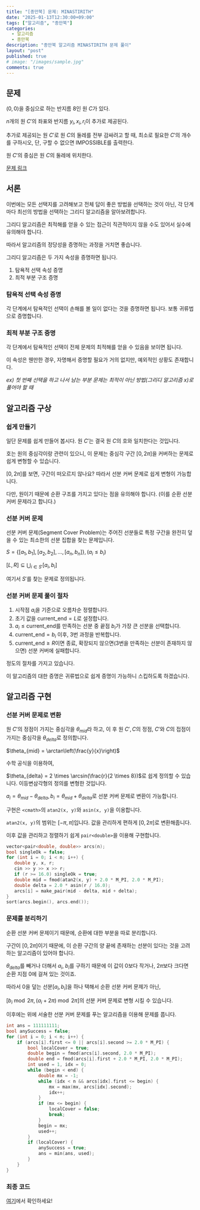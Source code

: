 ```yaml
---
title: "[종만북] 문제: MINASTIRITH"
date: "2025-01-13T12:30:00+09:00"
tags: ["알고리즘", "종만북"]
categories:
  - 알고리즘
  - 종만북
description: "종만북 알고리즘 MINASTIRITH 문제 풀이"
layout: "post"
published: true
# image: "/images/sample.jpg"
comments: true
---
```


## 문제
$(0,0)$을 중심으로 하는 반지름 $8$인 원 $C$가 있다.

$n$개의 원 $C'$의 좌표와 반지름 $y_i, x_i, r_i$이 추가로 제공된다.

추가로 제공되는 원 $C'$로 원 $C$의 둘레를 전부 감싸려고 할 때, 최소로 필요한 $C'$의 개수를 구하시오, 단, 구할 수 없으면 IMPOSSIBLE를 출력한다.

원 $C'$의 중심은 원 $C$의 둘레에 위치한다.

[문제 링크](https://algospot.com/judge/problem/read/MINASTIRITH)

## 서론
이번에는 모든 선택지를 고려해보고 전체 답이 좋은 방법을 선택하는 것이 아닌, 각 단계마다 최선의 방법을 선택하는 그리디 알고리즘을 알아보려합니다.

그리디 알고리즘은 최적해를 얻을 수 있는 접근이 직관적이지 않을 수도 있어서 실수에 유의해야 합니다. 

따라서 알고리즘의 정당성을 증명하는 과정을 거치면 좋습니다.

그리디 알고리즘은 두 가지 속성을 증명하면 됩니다.
1. 탐욕적 선택 속성 증명
2. 최적 부분 구조 증명
   
### 탐욕적 선택 속성 증명
각 단계에서 탐욕적인 선택이 손해를 볼 일이 없다는 것을 증명하면 됩니다. 보통 귀류법으로 증명합니다.

### 최적 부분 구조 증명
각 단계에서 탐욕적인 선택이 전체 문제의 최적해를 얻을 수 있음을 보이면 됩니다.

이 속성은 웬만한 경우, 자명해서 증명할 필요가 거의 없지만, 예외적인 상황도 존재합니다.

*ex) 첫 번째 선택을 하고 나서 남는 부분 문제는 최적이 아닌 방법(그리디 알고리즘 x)로 풀어야 할 때*

## 알고리즘 구상
### 쉽게 만들기
일단 문제를 쉽게 만들어 봅시다. 원 $C'$는 결국 원 $C$의 호와 일치한다는 것입니다.

호는 원의 중심각이랑 관련이 있으니, 이 문제는 중심각 구간 $[0, 2\pi]$을 커버하는 문제로 쉽게 변형할 수 있습니다.

$[0, 2\pi]$를 보면, 구간이 떠오르지 않나요? 따라서 선분 커버 문제로 쉽게 변형이 가능합니다.

다만, 원이기 때문에 순환 구조를 가지고 있다는 점을 유의해야 합니다. (이를 순환 선분 커버 문제라고 합니다.)

### 선분 커버 문제
선분 커버 문제(Segment Cover Problem)는 주어진 선분들로 특정 구간을 완전히 덮을 수 있는 최소한의 선분 집합을 찾는 문제입니다.

$S = \{ [a_1, b_1], [a_2, b_2], \dots, [a_n, b_n] \}, (a_i \leq b_i)$

$[L, R] \subseteq \bigcup_{i \in S'} [a_i, b_i]$

여기서 $S'$를 찾는 문제로 정의됩니다. 

### 선분 커버 문제 풀이 절차
1. 시작점 $a_i$을 기준으로 오름차순 정렬합니다.
2. 초기 값을 $\text{current\_end} = L$로 설정합니다.
3. $a_i \leq \text{current\_end}$를 만족하는 선분 중 끝점 $b_i$가 가장 큰 선분을 선택합니다.
4. $\text{current\_end} = b_i$ 이후, 3번 과정을 반복합니다.
5. $\text{current\_end} ≥ R$이면 종료, 확장되지 않으면(3번을 만족하는 선분이 존재하지 않으면) 선분 커버에 실패합니다.

정도의 절차를 가지고 있습니다.

이 알고리즘의 대한 증명은 귀류법으로 쉽게 증명이 가능하니 스킵하도록 하겠습니다.

## 알고리즘 구현
### 선분 커버 문제로 변환
원 $C'$의 정점이 가지는 중심각을 $\theta_{mid}$라 하고, 이 후 원 $C', C$의 정점, $C'$와 $C$의 접점이 가지는 중심각을 $\theta_{delta}$로 정의합니다.

$\theta_{mid} = \arctan\left(\frac{y}{x}\right)$

수학 공식을 이용하여, 

$\theta_{delta} = 2 \times \arcsin(\frac{r}{2 \times 8})$로 쉽게 정의할 수 있습니다. 이등변삼각형의 정의를 변형한 것입니다.

$a_i = \theta_{mid} - \theta_{delta}, b_i = \theta_{mid} + \theta_{delta}$로 선분 커버 문제로 변환이 가능합니다.

구현은 ```<cmath>```의 ```atan2(x, y)```와 ```asin(x, y)```을 이용합니다.

```atan2(x, y)```의 범위는 $[-\pi, \pi]$입니다. 값을 관리하게 편하게 $[0, 2\pi]$로 변환해줍니다.

이후 값을 관리하고 정렬하기 쉽게 ```pair<double>```을 이용해 구현합니다.

```c++
vector<pair<double, double>> arcs(n);
bool singleOk = false;
for (int i = 0; i < n; i++) {
   double y, x, r;
   cin >> y >> x >> r;
   if (r >= 16.0) singleOk = true;
   double mid = fmod(atan2(x, y) + 2.0 * M_PI, 2.0 * M_PI);
   double delta = 2.0 * asin(r / 16.0);
   arcs[i] = make_pair(mid - delta, mid + delta);
}
sort(arcs.begin(), arcs.end());
```

### 문제를 분리하기
순환 선분 커버 문제이기 때문에, 순환에 대한 부분을 따로 분리합니다.

구간이 $[0, 2\pi]$이기 때문에, 이 순환 구간의 양 끝에 존재하는 선분이 있다는 것을 고려하는 알고리즘이 있어야 합니다.

$\theta_{delta}$를 빼거나 더해서 $a_i$, $b_i$를 구하기 때문에 이 값이 $0$보다 작거나, $2 \pi$보다 크다면 순환 지점 0에 걸쳐 있는 것이죠.

따라서 0을 덮는 선분$[a_i, b_i]$을 하나 택해서 순환 선분 커버 문제가 아닌,

$[b_i \bmod 2\pi, (a_i + 2\pi) \bmod 2\pi]$의 선분 커버 문제로 변형 시킬 수 있습니다.

이후에는 위에 서술한 선분 커버 문제를 푸는 알고리즘을 이용해 문제를 풉니다.

```c++
int ans = 111111111;
bool anySuccess = false;
for (int i = 0; i < n; i++) {
    if (arcs[i].first <= 0 || arcs[i].second >= 2.0 * M_PI) {
        bool localCover = true;
        double begin = fmod(arcs[i].second, 2.0 * M_PI);
        double end = fmod(arcs[i].first + 2.0 * M_PI, 2.0 * M_PI);
        int used = 1, idx = 0;
        while (begin < end) {
            double mx = -1;
            while (idx < n && arcs[idx].first <= begin) {
                mx = max(mx, arcs[idx].second);
                idx++;
            }
            if (mx <= begin) {
                localCover = false;
                break;
            }
            begin = mx;
            used++;
        }
        if (localCover) {
            anySuccess = true;
            ans = min(ans, used);
        }
    }
}
```

### 최종 코드
[여기](https://github.com/sossos5989/algospot/blob/main/minastirith.cc)에서 확인하세요!

